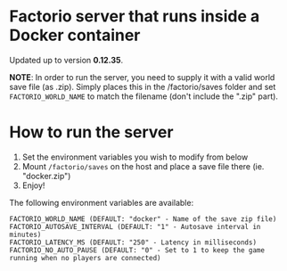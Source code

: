 # Factorio server that runs inside a Docker container

Updated up to version **0.12.35**.

**NOTE**: In order to run the server, you need to supply it with a valid world save file (as .zip).
Simply places this in the /factorio/saves folder and set ```FACTORIO_WORLD_NAME``` to match the filename (don't include the ".zip" part).

# How to run the server
1. Set the environment variables you wish to modify from below
2. Mount ```/factorio/saves``` on the host and place a save file there (ie. "docker.zip")
3. Enjoy!

The following environment variables are available:
```
FACTORIO_WORLD_NAME (DEFAULT: "docker" - Name of the save zip file)
FACTORIO_AUTOSAVE_INTERVAL (DEFAULT: "1" - Autosave interval in minutes)
FACTORIO_LATENCY_MS (DEFAULT: "250" - Latency in milliseconds)
FACTORIO_NO_AUTO_PAUSE (DEFAULT: "0" - Set to 1 to keep the game running when no players are connected)
```
